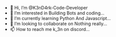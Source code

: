 - 👋 Hi, I’m @K3nD4rk-Code-Developer
- 👀 I’m interested in Building Bots and coding...
- 🌱 I’m currently learning Python And Javascript...
- 💞️ I’m looking to collaborate on Nothing really...
- 📫 How to reach me k_3n on discord...

<!---
K3nD4rk-Code-Developer/K3nD4rk-Code-Developer is a ✨ special ✨ repository because its `README.md` (this file) appears on your GitHub profile.
You can click the Preview link to take a look at your changes.
--->
